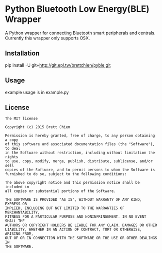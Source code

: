 # Python Bluetooth Low Energy(BLE) Wrapper

A Python wrapper for connecting Bluetooth smart peripherals and centrals.
Currently this wrapper only supports OSX.

## Installation

pip install -U git+http://git.epl.tw/brettchien/pyble.git

## Usage

example usage is in example.py

## License

    The MIT license
    
    Copyright (c) 2015 Brett Chien

    Permission is hereby granted, free of charge, to any person obtaining a copy
    of this software and associated documentation files (the "Software"), to deal
    in the Software without restriction, including without limitation the rights
    to use, copy, modify, merge, publish, distribute, sublicense, and/or sell
    copies of the Software, and to permit persons to whom the Software is
    furnished to do so, subject to the following conditions:

    The above copyright notice and this permission notice shall be included in
    all copies or substantial portions of the Software.

    THE SOFTWARE IS PROVIDED "AS IS", WITHOUT WARRANTY OF ANY KIND, EXPRESS OR
    IMPLIED, INCLUDING BUT NOT LIMITED TO THE WARRANTIES OF MERCHANTABILITY,
    FITNESS FOR A PARTICULAR PURPOSE AND NONINFRINGEMENT. IN NO EVENT SHALL THE
    AUTHORS OR COPYRIGHT HOLDERS BE LIABLE FOR ANY CLAIM, DAMAGES OR OTHER
    LIABILITY, WHETHER IN AN ACTION OF CONTRACT, TORT OR OTHERWISE, ARISING FROM,
    OUT OF OR IN CONNECTION WITH THE SOFTWARE OR THE USE OR OTHER DEALINGS IN
    THE SOFTWARE.
